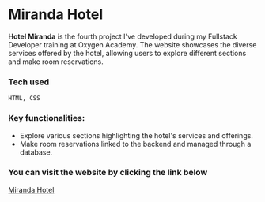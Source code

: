 # Miranda Hotel
**Hotel Miranda** is the fourth project I've developed during my Fullstack Developer training at Oxygen Academy. The website showcases the diverse services offered by the hotel, allowing users to explore different sections and make room reservations.  

### Tech used
`HTML, CSS`

### Key functionalities:
- Explore various sections highlighting the hotel's services and offerings.
- Make room reservations linked to the backend and managed through a database.


### You can visit the website by clicking the link below
[Miranda Hotel](https://miranda-hotel-weld.vercel.app/)
